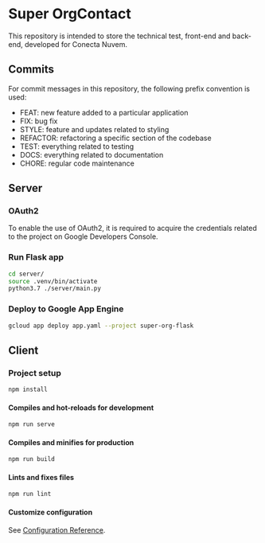 # Super OrgContact
This repository is intended to store the technical test, front-end and back-end, developed for Conecta Nuvem.

## Commits
For commit messages in this repository, the following prefix convention is used:
- FEAT: new feature added to a particular application
- FIX: bug fix
- STYLE: feature and updates related to styling
- REFACTOR: refactoring a specific section of the codebase
- TEST: everything related to testing
- DOCS: everything related to documentation
- CHORE: regular code maintenance

## Server
### OAuth2
To enable the use of OAuth2, it is required to acquire the credentials related to the project on Google Developers Console.

### Run Flask app
```bash
cd server/
source .venv/bin/activate
python3.7 ./server/main.py
```

### Deploy to Google App Engine
```bash
gcloud app deploy app.yaml --project super-org-flask
```

## Client

### Project setup
```bash
npm install
```

#### Compiles and hot-reloads for development
```bash
npm run serve
```

#### Compiles and minifies for production
```bash
npm run build
```

#### Lints and fixes files
```bash
npm run lint
```

#### Customize configuration
See [Configuration Reference](https://cli.vuejs.org/config/).
